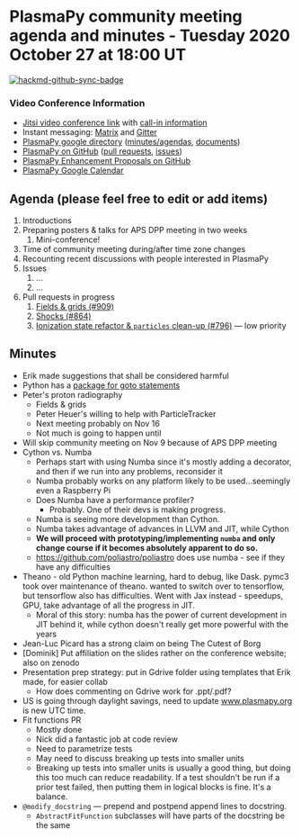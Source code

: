 # PlasmaPy community meeting agenda and minutes - Tuesday 2020 October 27 at 18:00 UT

[![hackmd-github-sync-badge](https://hackmd.io/ypUWLrv0RdixRNGMMMR6iA/badge)](https://hackmd.io/ypUWLrv0RdixRNGMMMR6iA)


### Video Conference Information
* [Jitsi video conference link](https://meet.jit.si/plasmapy) with [call-in information](https://meet.jit.si/static/dialInInfo.html?room=plasmapy) 
* Instant messaging: [Matrix](https://riot.im/app/#/room/#plasmapy:openastronomy.org) and [Gitter](https://gitter.im/PlasmaPy/Lobby)
* [PlasmaPy google directory](https://drive.google.com/drive/folders/0ByPG8nie6fTPMEIxTlZLZjdjYms?usp=sharing) ([minutes/agendas](https://drive.google.com/drive/folders/0ByPG8nie6fTPV1FQUEkzMTgtRTg?usp=sharing), [documents](https://drive.google.com/drive/folders/0ByPG8nie6fTPYzk2TEhTa1N6R0U?usp=sharing))
* [PlasmaPy on GitHub](https://github.com/PlasmaPy/plasmapy) ([pull requests](https://github.com/PlasmaPy/plasmapy/pulls), [issues](https://github.com/PlasmaPy/plasmapy/issues))
* [PlasmaPy Enhancement Proposals on GitHub](https://github.com/PlasmaPy/PlasmaPy-PLEPs)  
* [PlasmaPy Google Calendar](https://calendar.google.com/calendar?cid=bzVsb3ZkcW0zaWxsam00ZTlrMDd2cmw5bWdAZ3JvdXAuY2FsZW5kYXIuZ29vZ2xlLmNvbQ)

## Agenda (please feel free to edit or add items)

1. Introductions
2. Preparing posters & talks for APS DPP meeting in two weeks
    1. Mini-conference!
4. Time of community meeting during/after time zone changes
5. Recounting recent discussions with people interested in PlasmaPy
6. Issues
    1. ...
    2. ...
7. Pull requests in progress 
    1. [Fields & grids (#909)](https://github.com/PlasmaPy/PlasmaPy/pull/909)
    2. [Shocks (#864)](https://github.com/PlasmaPy/PlasmaPy/pull/864)
    3. [Ionization state refactor & `particles` clean-up (#796)](https://github.com/PlasmaPy/PlasmaPy/pull/796) — low priority
    

## Minutes

* Erik made suggestions that shall be considered harmful
* Python has a [package for goto statements](https://pypi.org/project/goto-statement/)
* Peter's proton radiography
    * Fields & grids
    * Peter Heuer's willing to help with ParticleTracker
    * Next meeting probably on Nov 16
    * Not much is going to happen until 
* Will skip community meeting on Nov 9 because of APS DPP meeting
* Cython vs. Numba
    * Perhaps start with using Numba since it's mostly adding a decorator, and then if we run into any problems, reconsider it
    * Numba probably works on any platform likely to be used...seemingly even a Raspberry Pi
    * Does Numba have a performance profiler?
        * Probably. One of their devs is making progress.
    * Numba is seeing more development than Cython.
    * Numba takes advantage of advances in LLVM and JIT, while Cython 
    * **We will proceed with prototyping/implementing `numba` and only change course if it becomes absolutely apparent to do so.**
    * https://github.com/poliastro/poliastro does use numba - see if they have any difficulties
* Theano - old Python machine learning, hard to debug, like Dask.  pymc3 took over maintenance of theano.  wanted to switch over to tensorflow, but tensorflow also has difficulties. Went with Jax instead - speedups, GPU, take advantage of all the progress in JIT.
    * Moral of this story: numba has the power of current development in JIT behind it, while cython doesn't really get more powerful with the years
* Jean-Luc Picard has a strong claim on being The Cutest of Borg
* [Dominik] Put affiliation on the slides rather on the conference website; also on zenodo
* Presentation prep strategy: put in Gdrive folder using templates that Erik made, for easier collab
    * How does commenting on Gdrive work for .ppt/.pdf?
* US is going through daylight savings, need to update www.plasmapy.org is new UTC time.
* Fit functions PR
    * Mostly done
    * Nick did a fantastic job at code review
    * Need to parametrize tests
    * May need to discuss breaking up tests into smaller units
    * Breaking up tests into smaller units is usually a good thing, but doing this too much can reduce readability. If a test shouldn't be run if a prior test failed, then putting them in logical blocks is fine.  It's a balance.
* `@modify_docstring` — prepend and postpend append lines to docstring.
    * `AbstractFitFunction` subclasses will have parts of the docstring be the same